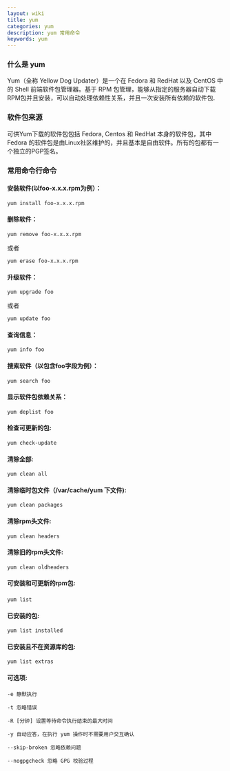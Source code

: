 ```yaml
---
layout: wiki
title: yum
categories: yum
description: yum 常用命令
keywords: yum
---
```


### 什么是 yum

Yum（全称 Yellow Dog Updater）是一个在 Fedora 和 RedHat 以及 CentOS 中的 Shell 前端软件包管理器。基于 RPM 包管理，能够从指定的服务器自动下载RPM包并且安装，可以自动处理依赖性关系，并且一次安装所有依赖的软件包.

### 软件包来源

可供Yum下载的软件包包括 Fedora, Centos 和 RedHat 本身的软件包，其中 Fedora 的软件包是由Linux社区维护的，并且基本是自由软件。所有的包都有一个独立的PGP签名。

### 常用命令行命令

#### 安装软件(以foo-x.x.x.rpm为例）：

``` log
yum install foo-x.x.x.rpm
```

#### 删除软件：

``` log
yum remove foo-x.x.x.rpm
```

或者

``` log
yum erase foo-x.x.x.rpm
```

#### 升级软件：

``` log
yum upgrade foo
```

或者

``` log
yum update foo
```

#### 查询信息：

``` log
yum info foo
```

#### 搜索软件（以包含foo字段为例）：

``` log
yum search foo
```

#### 显示软件包依赖关系：

``` log
yum deplist foo
```

#### 检查可更新的包:

``` log
yum check-update
```

#### 清除全部:

``` log
yum clean all
```

#### 清除临时包文件（/var/cache/yum 下文件):

``` log
yum clean packages
```

#### 清除rpm头文件:

``` log
yum clean headers
```

#### 清除旧的rpm头文件:

``` log
yum clean oldheaders
```

#### 可安装和可更新的rpm包:

``` log
yum list　
```

#### 已安装的包:

``` log
yum list installed
```

#### 已安装且不在资源库的包:

``` log
yum list extras
```

#### 可选项:

``` log
-e 静默执行  

-t 忽略错误

-R [分钟] 设置等待命令执行结束的最大时间

-y 自动应答，在执行 yum 操作时不需要用户交互确认

--skip-broken 忽略依赖问题

--nogpgcheck 忽略 GPG 校验过程
```


